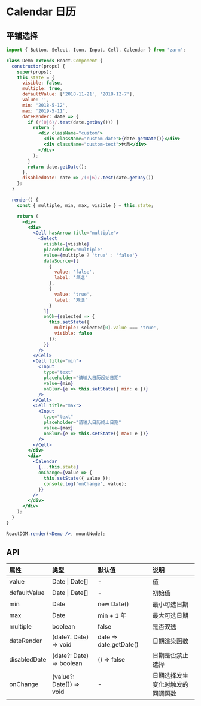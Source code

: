 # Calendar 日历

## 平铺选择

```jsx
import { Button, Select, Icon, Input, Cell, Calendar } from 'zarm';

class Demo extends React.Component {
  constructor(props) {
    super(props);
    this.state = {
      visible: false,
      multiple: true,
      defaultValue: ['2018-11-21', '2018-12-7'],
      value: '',
      min: '2018-5-12',
      max: '2019-5-11',
      dateRender: date => {
        if (/(0|6)/.test(date.getDay())) {
          return (
            <div className="custom">
              <div className="custom-date">{date.getDate()}</div>
              <div className="custom-text">休息</div>
            </div>
          );
        }
        return date.getDate();
      },
      disabledDate: date => /(0|6)/.test(date.getDay())
    };
  }

  render() {
    const { multiple, min, max, visible } = this.state;

    return (
      <div>
        <div>
          <Cell hasArrow title="multiple">
            <Select
              visible={visible}
              placeholder="multiple"
              value={multiple ? 'true' : 'false'}
              dataSource={[
                {
                  value: 'false',
                  label: '单选'
                },
                {
                  value: 'true',
                  label: '双选'
                }
              ]}
              onOk={selected => {
                this.setState({
                  multiple: selected[0].value === 'true',
                  visible: false
                });
              }}
            />
          </Cell>
          <Cell title="min">
            <Input
              type="text"
              placeholder="请输入日历起始日期"
              value={min}
              onBlur={e => this.setState({ min: e })}
            />
          </Cell>
          <Cell title="max">
            <Input
              type="text"
              placeholder="请输入日历终止日期"
              value={max}
              onBlur={e => this.setState({ max: e })}
            />
          </Cell>
        </div>
        <div>
          <Calendar
            {...this.state}
            onChange={value => {
              this.setState({ value });
              console.log('onChange', value);
            }}
          />
        </div>
      </div>
    );
  }
}

ReactDOM.render(<Demo />, mountNode);
```

## API

| 属性 | 类型 | 默认值 | 说明 |
| :--- | :--- | :--- | :--- |
| value | Date \| Date[] | - | 值 |
| defaultValue | Date \| Date[] | - | 初始值 |
| min | Date | new Date() | 最小可选日期 |
| max | Date | min + 1 年 | 最大可选日期 |
| multiple | boolean | false | 是否双选 |
| dateRender | (date?: Date) => void | date => date.getDate() | 日期渲染函数 |
| disabledDate | (date?: Date) => boolean | () => false | 日期是否禁止选择 |
| onChange | (value?: Date[]) => void | - | 日期选择发生变化时触发的回调函数 |

